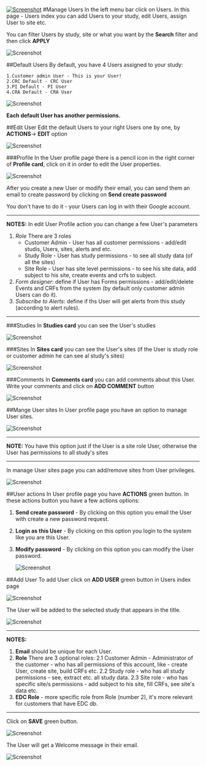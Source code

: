 <a href="https://www.flaskdata.io">![Screenshot](img/flaskdata_logo.PNG)</a>
#Manage Users
In the left menu bar click on Users.
In this page - Users index you can add Users to your study, edit Users, assign User to site etc.

You can filter Users by study, site or what you want by the **Search** filter and then click **APPLY**

![Screenshot](img/user/users_index_filter.PNG)

##Default Users
By default, you have 4 Users assigned to your study:

    1.Customer admin User - This is your User!
    2.CRC Default - CRC User
    3.PI Default - PI User
    4.CRA Default - CRA User
![Screenshot](img/user/default_users.PNG)

**Each default User has another permissions.**

##Edit User
Edit the default Users to your right Users one by one, by **ACTIONS**-> **EDIT** option

![Screenshot](img/user/users_index_actions.PNG)

###Profile
In the User profile page there is a pencil icon in the right corner of **Profile card**, click on it in order to edit the User properties.

![Screenshot](img/user/user_edit.PNG)

After you create a new User or modify their email, you can send them an email to create password by clicking on **Send create password**

You don't have to do it - your Users can log in with their Google account.

---
**NOTES:**
In edit User Profile action you can change a few User's parameters

1. *Role* There are 3 roles
    * Customer Admin - User has all customer permissions - add/edit studis, Users, sites, alerts and etc.
    * Study Role - User has study permissions - to see all study data (of all the sites)
    * Site Role - User has site level permissions - to see his site data, add subject to his site, create events and crfs to subject.  
2. *Form designer*: define if User has Forms permissions - add/edit/delete Events and CRFs from the system (by default only customer admin Users can do it).
3. *Subscribe to Alerts*: define if ths User will get alerts from this study (according to alert rules).
---

###Studies
In **Studies card** you can see the User's studies

![Screenshot](img/user/user_profile_studies_card.PNG)

###Sites
In **Sites card** you can see the User's sites (if the User is study role or customer admin he can see al study's sites)

![Screenshot](img/user/user_profile_sites_card.PNG)

###Comments
In **Comments card** you can add comments about this User.
Write your comments and click on **ADD COMMENT** button

![Screenshot](img/user/user_profile_comments.PNG)

##Mange User sites
In User profile page you have an option to manage User sites.

![Screenshot](img/user/user_profile_actions_button.PNG)

---
**NOTE:** You have this option just if the User is a site role User, otherwise the User has permissions to all study's sites

---
In manage User sites page you can add/remove sites from User privileges.

![Screenshot](img/user/user_manage_user_sites.PNG)

##User actions
In User profile page you have **ACTIONS** green button.
In these actions button you have a few actions options:

1. **Send create password** - By clicking on this option you email the User with create a new password request.
2. **Login as this User** - By clicking on this option you login to the system like you are this User.
3. **Modify password** - By clicking on this option you can modify the User password.

    ![Screenshot](img/user/user_profile_modify_pass.PNG)

##Add User
To add User click on **ADD USER** green button in Users index page

![Screenshot](img/user/users_index_add_user.PNG)

The User will be added to the selected study that appears in the title.

![Screenshot](img/study/study_in_title.PNG)

---
**NOTES:**

1. **Email** should be unique for each User.
2. **Role** There are 3 optional roles:
    2.1 Customer Admin - Administrator of the customer - who has all permissions of this account, like - create User, create site, build CRFs etc.
    2.2 Study role - who has all study permissions - see, extract etc. all study data.
    2.3 Site role - who has specific site/s permissions - add subject to his site, fill CRFs, see site's data etc.
3. **EDC Role** - more specific role from Role (number 2), it's more relevant for customers that have EDC db.
---

Click on **SAVE** green button.

![Screenshot](img/user/user_create_new_user.PNG)

The User will get a Welcome message in their email.

![Screenshot](img/user/user_create_success.PNG)
